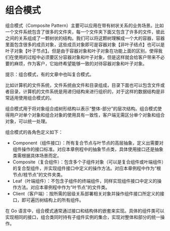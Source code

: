 # 组合模式

组合模式（Composite Pattern）主要可以应用在带有树状关系的业务场景。比如一个文件系统包含了很多的文件夹，每一个文件夹下面又包含了许多的文件，彼此之间的关系组成了一颗树状的结构。我们可以将这颗树理解成一个大的容器，容器里面包含很多的成员对象，这些成员对象即可是容器对象【非叶子结点】也可以是叶子对象【叶子节点】。但是由于容器对象和叶子对象在功能上面的区别，使得我们在使用的过程中必须要区分容器对象和叶子对象，但是这样就会给客户带来不必要的麻烦，作为客户，它始终希望能够一致的对待容器对象和叶子对象。

提示：组合模式，有的文章中也叫复合模式。

比如计算机的文件系统，文件系统由文件和目录组成，目录下面也可以包含文件或者目录，计算机的文件系统是用递归结构来进行组织的，对于这样的数据结构是非常适用使用组合模式的。

组合模式用于将对象组合成树形结构以表示“整体-部分”的层次结构。组合模式使得用户对单个对象和组合对象的使用具有一致性，客户端无需区分单个对象和组合对象，可以统一处理。

组合模式的各角色定义如下：

- Component（组件接口）：所有复合节点与叶节点的高层抽象，定义出需要对组件操作的接口标准。对应本章例程中的抽象节点类，具体使用接口还是抽象类需根据具体场景而定。
- Composite（复合组件）：包含多个子组件对象（可以是复合组件或叶端组件）的复合型组件，并实现组件接口中定义的操作方法。对应本章例程中作为“根节点/枝节点”的文件夹类。
- Leaf（叶端组件）：不包含子组件的终端组件，同样实现组件接口中定义的操作方法。对应本章例程中作为“叶节点”的文件类。
- Client（客户端）：按所需的层级关系部署相关对象并操作组件接口所定义的接口，即可遍历树结构上的所有组件。

在 Go 语言中，组合模式通常通过接口和结构体的嵌套来实现。具体的组件类可以实现相同的接口，组合类同时持有子组件实例的集合，实现对整体和部分的统一操作。
